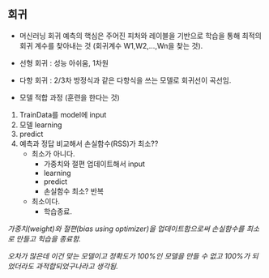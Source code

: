 ## 회귀
- 머신러닝 회귀 예측의 핵심은 주어진 피처와 레이블을 기반으로 학습을 통해 최적의 회귀 계수를 찾아내는 것 (회귀계수 W1,W2,...,Wn을 찾는 것).

- 선형 회귀 : 성능 아쉬움, 1차원
- 다항 회귀 : 2/3차 방정식과 같은 다항식을 쓰는 모델로 회귀선이 곡선임.

- 모델 적합 과정 (훈련을 한다는 것)
1. TrainData를 model에 input
2. 모델 learning
3. predict
4. 예측과 정답 비교해서 손실함수(RSS)가 최소??
    - 최소가 아니다.
        - 가중치와 절편 업데이트해서 input
        - learning
        - predict
        - 손실함수 최소? 반복
    - 최소이다.
        - 학습종료.

*가중치(weight)와 절편(bias using optimizer)을 업데이트함으로써 손실함수를 최소로 만들고 힉습을 종료함.*  

*오차가 많은데 이건 맞는 모델이고 정확도가 100%인 모델을 만들 수 없고 100%가 되었더라도 과적합되었구나라고 생각됨.*
